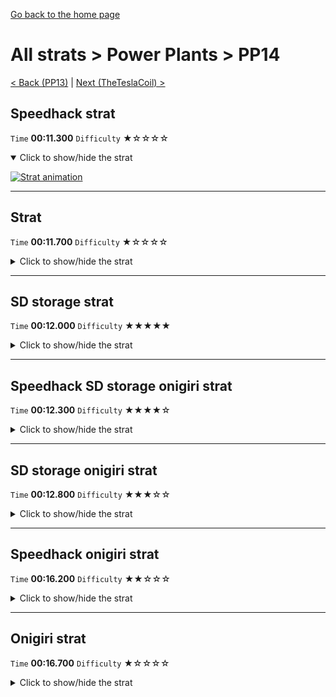 [Go back to the home page](https://github.com/Doublevil/scbspeedrun)

# All strats > Power Plants > PP14

[< Back (PP13)](https://github.com/Doublevil/scbspeedrun/blob/main/levels/all_lvl/pp/PP13.md) | [Next (TheTeslaCoil) >](https://github.com/Doublevil/scbspeedrun/blob/main/levels/all_lvl/pp/TheTeslaCoil.md)

## Speedhack strat

`Time` **00:11.300** `Difficulty` ★☆☆☆☆
<details open>
  <summary>Click to show/hide the strat</summary>

  [![Strat animation](https://github.com/Doublevil/scbspeedrun/blob/main/media/levels/pp/PP14_S_Strat.webp)](https://github.com/Doublevil/scbspeedrun/blob/main/media/levels/pp/PP14_S_Strat.mp4?raw=true)
</details>

---
## Strat

`Time` **00:11.700** `Difficulty` ★☆☆☆☆
<details>
  <summary>Click to show/hide the strat</summary>

  [![Strat animation](https://github.com/Doublevil/scbspeedrun/blob/main/media/levels/pp/PP14_Strat.webp)](https://github.com/Doublevil/scbspeedrun/blob/main/media/levels/pp/PP14_Strat.mp4?raw=true)
</details>

---
## SD storage strat

`Time` **00:12.000** `Difficulty` ★★★★★
<details>
  <summary>Click to show/hide the strat</summary>

  [![Strat animation](https://github.com/Doublevil/scbspeedrun/blob/main/media/levels/pp/PP14_SDStrat.webp)](https://github.com/Doublevil/scbspeedrun/blob/main/media/levels/pp/PP14_SDStrat.mp4?raw=true)

  **Notes**
  - This strat uses SD Storage. You can learn more about it in the "Jump cart techs" section of this guide.
  - This strat skips over the cutscene trigger, but it's not really faster than the normal strat. The onigiri variant is worth it, though. And it looks cool.
  - This is a pretty lenient SD storage. You can get away with non-optimal dashes, and there is a decent chance you can fallback on the normal strat if you fail.
</details>

---
## Speedhack SD storage onigiri strat

`Time` **00:12.300** `Difficulty` ★★★★☆
<details>
  <summary>Click to show/hide the strat</summary>

  [![Strat animation](https://github.com/Doublevil/scbspeedrun/blob/main/media/levels/pp/PP14_S_SDSOnigiri.webp)](https://github.com/Doublevil/scbspeedrun/blob/main/media/levels/pp/PP14_S_SDSOnigiri.mp4?raw=true)

  **Notes**
  - This strat uses SD Storage. You can learn more about it in the "Jump cart techs" section of this guide.
  - This strat skips the cutscene where the glitch stops growing.
</details>

---
## SD storage onigiri strat

`Time` **00:12.800** `Difficulty` ★★★☆☆
<details>
  <summary>Click to show/hide the strat</summary>

  [![Strat animation](https://github.com/Doublevil/scbspeedrun/blob/main/media/levels/pp/PP14_SDSOnigiri.webp)](https://github.com/Doublevil/scbspeedrun/blob/main/media/levels/pp/PP14_SDSOnigiri.mp4?raw=true)

  **Notes**
  - This strat uses SD Storage. You can learn more about it in the "Jump cart techs" section of this guide.
  - This strat skips the cutscene where the glitch stops growing.
</details>

---
## Speedhack onigiri strat

`Time` **00:16.200** `Difficulty` ★★☆☆☆
<details>
  <summary>Click to show/hide the strat</summary>

  [![Strat animation](https://github.com/Doublevil/scbspeedrun/blob/main/media/levels/pp/PP14_S_Onigiri.webp)](https://github.com/Doublevil/scbspeedrun/blob/main/media/levels/pp/PP14_S_Onigiri.mp4?raw=true)
</details>

---
## Onigiri strat

`Time` **00:16.700** `Difficulty` ★☆☆☆☆
<details>
  <summary>Click to show/hide the strat</summary>

  [![Strat animation](https://github.com/Doublevil/scbspeedrun/blob/main/media/levels/pp/PP14_OnigiriStrat.webp)](https://github.com/Doublevil/scbspeedrun/blob/main/media/levels/pp/PP14_OnigiriStrat.mp4?raw=true)
</details>
